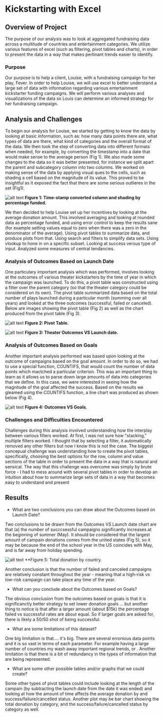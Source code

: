 # Kickstarting with Excel

## Overview of Project

The purpose of our analysis was to look at aggregated fundraising data across a multitude of countries and entertainment categories. We utilize various features of excel (such as filtering, pivot tables and charts), in order to present the data in a way that makes pertinant trends easier to identify. 

### Purpose

Our purpose is to help a client, Louise, with a fundraising campaign for her play, Fever. In order to help Louise, we will use excel to better understand a large set of data with information regarding various entertainment kickstarter funding campaigns. We will perform various analyses and visualizations of the data so Louis can determine an informed strategy for her fundraising campaign.

## Analysis and Challenges

To begin our analysis for Louise, we started by getting to know the data by looking at basic information, such as: how many data points there are, what types of data are there, what kind of categories and the overall format of the data. We then took the step of converting data into different formats when needed, for example, by converting the timestamp into a date that would make sense to the average person (Fig 1). We also made some changes to the data so it was better presented, for instance we split apart the parent and subcategory column into two columns. We worked on making sense of the data by applying visual ques to the cells, such as shading a cell based on the magnitude of its value. This proved to be insightful as it exposed the fact that there are some serious outlieres in the set (Fig1).

![alt text](https://github.com/aamotz001/Kickstarter-Analysis/blob/main/Fig1.png)
**Figure 1: Time-stamp converted column and shading by percentage funded.**  

We then decided to help Louise set up her incentives by looking at the average donation amount. This involved averaging and looking at rounded data as percentage funded, and using error control to keep the results sane (for example setting values equal to zero when there was a zero in the denominator of the average). Using pivot tables to summarize data, and produce plots from that. Using search and filters to simplify data sets. Using vlookup to hone in on a specific subset. Looking at success versus type of input. Analyzed some measures of central tendancies.


### Analysis of Outcomes Based on Launch Date

One particulary important analysis which was performed, involves looking at the outcomes of various theater kickstarters by the time of year in which the campaign was launched. To do this, a pivot table was constructed using a filter over the parent category (so that the theater category could be considered on its own). The pivot table summarized data based on the total number of plays launched during a particular month (summing over all years) and looked at the three outcomes (successful, failed or canceled). Below are images showing the pivot table (Fig 2) as well as the chart produced from the pivot table (Fig 3). 

![alt text](https://github.com/aamotz001/Kickstarter-Analysis/blob/main/Fig2.png)
**Figure 2: Pivot Table.**

![alt text](https://github.com/aamotz001/Kickstarter-Analysis/blob/main/Theater_Outcomes_VS_Launch.png)
**Figure 3: Theater Outcomes VS Launch date.**

### Analysis of Outcomes Based on Goals

Another important analysis performed was based upon looking at the outcome of campaigns based on the goal amount. In order to do so, we had to use a special function, COUNTIFS, that would count the number of data points which mactched a particular criterion. This was an important thing to learn as it allows us to parse down large amounts of data into categories that we define. In this case, we were interested in seeing how the magnitude of the goal affected the success. Based on the results we gleamed using the COUNTIFS function, a line chart was produced as shown below (Fig 4).

![alt text](https://github.com/aamotz001/Kickstarter-Analysis/blob/main/Outcomes_VS_Goals.png)
**Figure 4: Outcomes VS Goals.** 

### Challenges and Difficulties Encountered

Challenges during this analysis involved understanding how the interplay between various filters worked. At first, I was not sure how "stacking," multiple filters worked. I thought that by selecting a filter, it automatically removed any other filters but now I know this is not the case. The biggest concepual challenge was understanding how to create the pivot tables, specifically, choosing the best options for the row, column and value sections of the table in order to present the data in a way that is natural and sensical. The way that this challenge was overcome was simply by brute force - I had to mess around with several pivot tables in order to develop an intuition about how to summarize large sets of data in a way that becomes easy to understand and present 

## Results

- What are two conclusions you can draw about the Outcomes based on Launch Date?

Two conclusions to be drawn from the Outcomes VS Launch date chart are that (a) the number of succcsessful campaigns significantly increases at the beginning of summer (May). It should be considered that the largest amount of campain donations comes from the united states (Fig 5), so it may be because the end of the school year in the US coincides with May, and is far away from holiday spending. 

![alt text](https://github.com/aamotz001/Kickstarter-Analysis/blob/main/Total%20Funding%20by%20Country.png)
**Figure 5: Total donation by country.

Another conclusion is that the number of failed and canceled campaigns are relatively constant throughout the year - meaning that a high-risk vs low-risk campaign can take place any time of the year.

- What can you conclude about the Outcomes based on Goals?

The obvious conclusion from the outcomes based on goals is that it is significanctly better strategy to set lower donation goals ... but another thing to notice is that after a larger amount (about $15k) the percentage failed vs successful rates are about equal. So if larger goals are asked for, there is likely a 50/50 shot of being successful. 

- What are some limitations of this dataset?

One big limitation is that.... it's big. There are several erronious data points and it is so vast in terms of each parameter.  For example having a large number of countries my wash away important regional trends, or . Another limitation is that there is a bit of redundancy in the types of information that are being represented. 

- What are some other possible tables and/or graphs that we could create?

Some other types of pivot tables could include looking at the length of the campain (by subtracting the launch date from the date it was ended) and looking at how the amount of time affects the average donation by and success/failure/cancelled status. Another plot may be bar chart showing the total donation by category, and the success/failure/cancelled status by category as well. 
